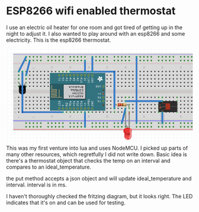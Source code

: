 # ESP8266 wifi enabled thermostat

I use an electric oil heater for one room and got tired of getting up in the night to adjust it.  I also wanted to play around with an esp8266 and some electricity.  This is the esp8266 thermostat.

![diagram](diagram.png)
This was my first venture into lua and uses NodeMCU.  I picked up parts of many other resources, which regretfully I did not write down.
Basic idea is there's a thermostat object that checks the temp on an interval and compares to an ideal_temperature.  

the put method accepts a json object and will update ideal_temperature and interval.  interval is in ms.

I haven't thoroughly checked the fritzing diagram, but it looks right.  The LED indicates that it's on and can be used for testing.
